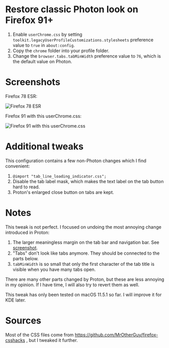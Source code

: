 # Restore classic Photon look on Firefox 91+

1. Enable `userChrome.css` by setting `toolkit.legacyUserProfileCustomizations.stylesheets` preference value to `true` in `about:config`.
1. Copy the `chrome` folder into your profile folder.
2. Change the `browser.tabs.tabMinWidth` preference value to `76`, which is the default value on Photon.

# Screenshots

Firefox 78 ESR:

![Firefox 78 ESR](https://raw.githubusercontent.com/pellaeon/firefox-91plus-photon-userchrome/master/screenshots/Firefox%2078%20ESR.png)

Firefox 91 with this userChrome.css:

![Firefox 91 with this userChrome.css](https://raw.githubusercontent.com/pellaeon/firefox-91plus-photon-userchrome/master/screenshots/Firefox%2091-after.png)

# Additional tweaks

This configuration contains a few non-Photon changes which I find convenient:

1. `@import "tab_line_loading_indicator.css";`
2. Disable the tab label mask, which makes the text label on the tab button hard to read.
3. Proton's enlarged close button on tabs are kept.

# Notes

This tweak is not perfect. I focused on undoing the most annoying change introduced in Proton:

1. The larger meaningless margin on the tab bar and navigation bar. See [screenshot](https://github.com/pellaeon/firefox-91plus-photon-userchrome/blob/master/screenshots/Firefox%2091-minwidth50.png).
2. "Tabs" don't look like tabs anymore. They should be connected to the parts below.
3. `tabMinWidth` is so small that only the first character of the tab title is visible when you have many tabs open.

There are many other parts changed by Proton, but these are less annoying in my opinion. If I have time, I will also try to revert them as well.

This tweak has only been tested on macOS 11.5.1 so far. I will improve it for KDE later.

# Sources

Most of the CSS files come from https://github.com/MrOtherGuy/firefox-csshacks , but I tweaked it further.
